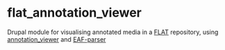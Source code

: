# flat_annotation_viewer
Drupal module for visualising annotated media in a [FLAT](https://github.com/TLA-FLAT/FLAT) repository, using [annotation_viewer](https://github.com/TheLanguageArchive/annotation_viewer) and [EAF-parser](https://github.com/TheLanguageArchive/EAF-parser)
